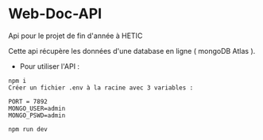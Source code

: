 # Web-Doc-API

Api pour le projet de fin d'année à HETIC

Cette api récupère les données d'une database en ligne ( mongoDB Atlas ).

- Pour utiliser l'API :

```
npm i
Créer un fichier .env à la racine avec 3 variables :

PORT = 7892
MONGO_USER=admin
MONGO_PSWD=admin

npm run dev
```
